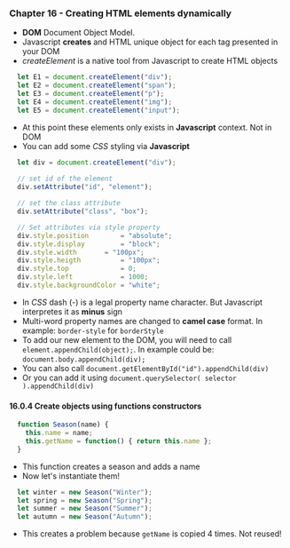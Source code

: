 ### Chapter 16 - Creating HTML elements dynamically
- **DOM** Document Object Model.
- Javascript **creates** and HTML unique object for each tag presented in your DOM
- _createElement_ is a native tool from Javascript to create HTML objects
```javascript
  let E1 = document.createElement("div");
  let E2 = document.createElement("span");
  let E3 = document.createElement("p");
  let E4 = document.createElement("img");
  let E5 = document.createElement("input");
```
- At this point these elements only exists in **Javascript** context. Not in DOM
- You can add some _CSS_ styling via **Javascript**
```javascript
  let div = document.createElement("div");
  
  // set id of the element
  div.setAttribute("id", "element");

  // set the class attribute
  div.setAttribute("class", "box");

  // Set attributes via style property
  div.style.position        = "absolute";
  div.style.display         = "block";
  div.style.width	    = "100px";
  div.style.heigth          = "100px";
  div.style.top             = 0;
  div.style.left            = 1000;
  div.style.backgroundColor = "white";
```
- In _CSS_ dash (-) is a legal property name character. But Javascript interpretes it as **minus** sign
- Multi-word property names are changed to **camel case** format. In example: `border-style` for `borderStyle`
- To add our new element to the DOM, you will need to call `element.appendChild(object);`. In example could be: `document.body.appendChild(div);`
- You can also call `document.getElementById("id").appendChild(div)`
- Or you can add it using `document.querySelector( selector ).appendChild(div)`

#### 16.0.4 Create objects using functions constructors
```javascript
  function Season(name) {
    this.name = name;
    this.getName = function() { return this.name };
  }
```
- This function creates a season and adds a name
- Now let's instantiate them!
```javascript
  let winter = new Season("Winter");
  let spring = new Season("Spring");
  let summer = new Season("Summer");
  let autumn = new Season("Autumn");
```
- This creates a problem because `getName` is copied 4 times. Not reused!

